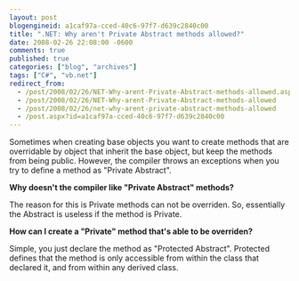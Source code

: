```yaml
---
layout: post
blogengineid: a1caf97a-cced-40c6-97f7-d639c2840c00
title: ".NET: Why aren't Private Abstract methods allowed?"
date: 2008-02-26 22:08:00 -0600
comments: true
published: true
categories: ["blog", "archives"]
tags: ["C#", "vb.net"]
redirect_from: 
  - /post/2008/02/26/NET-Why-arent-Private-Abstract-methods-allowed.aspx
  - /post/2008/02/26/NET-Why-arent-Private-Abstract-methods-allowed
  - /post/2008/02/26/net-why-arent-private-abstract-methods-allowed
  - /post.aspx?id=a1caf97a-cced-40c6-97f7-d639c2840c00
---
```

<!-- more -->

Sometimes when creating base objects you want to create methods that are overridable by object that inherit the base object, but keep the methods from being public. However, the compiler throws an exceptions when you try to define a method as "Private Abstract".

**Why doesn't the compiler like "Private Abstract" methods?**

The reason for this is Private methods can not be overriden. So, essentially the Abstract is useless if the method is Private.

**How can I create a "Private" method that's able to be overriden?**

Simple, you just declare the method as "Protected Abstract". Protected defines that the method is only accessible from within the class that declared it, and from within any derived class.
